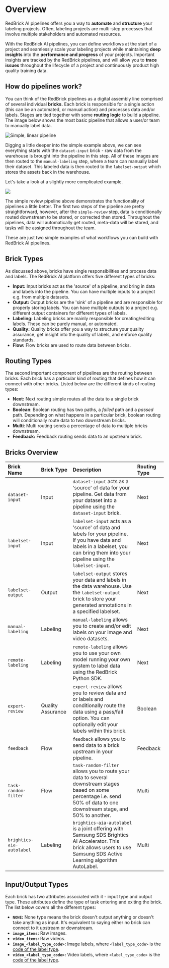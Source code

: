 # Overview

RedBrick AI pipelines offers you a way to **automate** and **structure** your labeling projects. Often, labeling projects are multi-step processes that involve multiple stakeholders and automated resources.  
  
With the RedBrick AI pipelines, you can define workflows at the start of a project and seamlessly scale your labeling projects while maintaining **deep insights** into the **performance and progress** of your projects. Important insights are tracked by the RedBrick pipelines, and will allow you to **trace issues** throughout the lifecycle of a project and continuously product high quality training data.

## How do pipelines work?

You can think of the RedBrick pipelines as a digital assembly line comprised of several individual **bricks.** Each brick is responsible for a single action \(this can be an automated, or manual action\) and processes data and/or labels. Stages are tied together with some **routing logic** to build a pipeline. The image below shows the most basic pipeline that allows a user/or team to manually label data. 

![Simple, linear pipeline](../.gitbook/assets/screen-shot-2021-01-22-at-4.15.18-pm.png)

Digging a little deeper into the simple example above, we can see everything starts with the `dataset-input` brick - raw data from the warehouse is brought into the pipeline in this step. All of these images are then routed to the `manual-labeling` step, where a team can manually label their dataset. This labeled data is then routed to the `labelset-output` which stores the assets back in the warehouse. 

Let's take a look at a slightly more complicated example.

![](../.gitbook/assets/screen-shot-2021-01-22-at-4.28.15-pm.png)

The simple review pipeline above demonstrates the functionality of pipelines a little better. The first two steps of the pipeline are pretty straightforward, however, after the `simple-review` step, data is conditionally routed downstream to be stored, or corrected then stored. Throughout the pipelines, data will automatically get routed, meta-data will be stored, and tasks will be assigned throughout the team. 

These are just two simple examples of what workflows you can build with RedBrick AI pipelines. 

## Brick Types

As discussed above, bricks have single responsibilities and process data and labels. The RedBrick AI platform offers five different types of bricks: 

* **Input:** Input bricks act as the 'source' of a pipeline, and bring in data and labels into the pipeline. You can have multiple inputs to a project e.g. from multiple datasets. 
* **Output:** Output bricks are the 'sink' of a pipeline and are responsible for properly storing labels. You can have multiple outputs to a project e.g. different output containers for different types of labels.  
* **Labeling:** Labeling bricks are mainly responsible for creating/editing labels. These can be purely manual, or automated.  
* **Quality:** Quality bricks offer you a way to structure your quality assurance, get insight into the quality of labels, and enforce quality standards.  
* **Flow:** Flow bricks are used to route data between bricks. 

## Routing Types

The second important component of pipelines are the routing between bricks. Each brick has a particular kind of routing that defines how it can connect with other bricks. Listed below are the different kinds of routing types:

* **Next:** Next routing simple routes all the data to a single brick downstream.  
* **Boolean**: Boolean routing has two paths, a _failed_ path and a _passed_ path. Depending on what happens in a particular brick, boolean routing will conditionally route data to two downstream bricks.  
* **Multi**: Multi routing sends a percentage of data to multiple bricks downstream.  
* **Feedback:** Feedback routing sends data to an upstream brick. 

## Bricks Overview

| Brick Name | Brick Type | Description | Routing Type |
| :--- | :--- | :--- | :--- |
| `dataset-input` | Input | `dataset-input` acts as a 'source' of data for your pipeline. Get data from your dataset into a pipeline using the `dataset-input` brick. | Next |
| `labelset-input` | Input | `labelset-input` acts as a 'source' of data and labels for your pipeline. If you have data and labels in a labelset, you can bring them into your pipeline using the `labelset-input`. | Next |
| `labelset-output` | Output | `labelset-output` stores your data and labels in the data warehouse. Use the `labelset-output` brick to store your generated annotations in a specified labelset. | Next |
| `manual-labeling` | Labeling | `manual-labeling` allows you to create and/or edit labels on your image and video datasets.  | Next |
| `remote-labeling` | Labeling | `remote-labeling` allows you to use your own model running your own system to label data using the RedBrick Python SDK. | Next |
| `expert-review` | Quality Assurance | `expert-review` allows you to review data and or labels and conditionally route the data using a pass/fail option. You can optionally edit your labels within this brick. | Boolean |
| `feedback` | Flow | `feedback` allows you to send data to a brick upstream in your pipeline. | Feedback |
| `task-random-filter` | Flow | `task-random-filter` allows you to route your data to several downstream stages based on some percentage i.e. send 50% of data to one downstream stage, and 50% to another.  | Multi |
| `brightics-aia-autolabel` | Labeling | `brightics-aia-autolabel` is a joint offering with Samsung SDS Brightics AI Accelerator. This brick allows users to use Samsung SDS Active Learning algorithm AutoLabel.  | Multi |

## Input/Output Types

Each brick has two attributes associated with it - input type and output type. These attributes define the type of task entering and exiting the brick. The list below covers all the different types:

* **`NONE`:** None type means the brick doesn't output anything or doesn't take anything as input. It's equivalent to saying either no brick can connect to it upstream or downstream.  
* **`image_items`:** Raw images. 
* **`video_items`:** Raw videos. 
* **`image_<label_type_code>`:** Image labels, where `<label_type_code>` is the [code of the label type](../data-labeling/overview.md). 
* **`video_<label_type_code>`:** Video labels, where `<label_type_code>` is the [code of the label type](../data-labeling/overview.md).

## 

